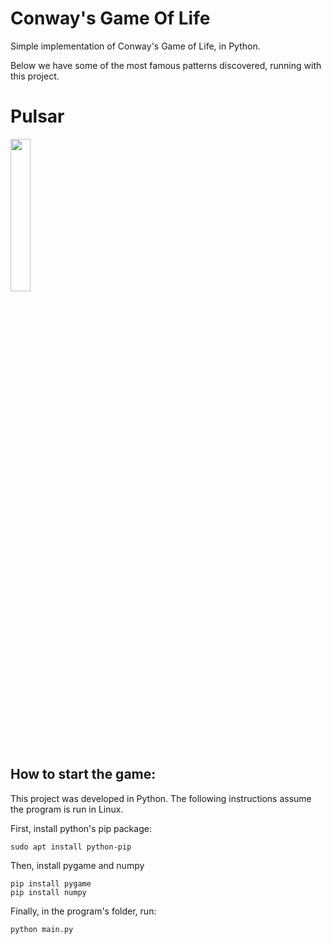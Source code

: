 # Conway's Game Of Life

Simple implementation of Conway's Game of Life, in Python.

Below we have some of the most famous patterns discovered, running with this project.

# Pulsar
 
<img width="25%" src=https://i.imgur.com/pWpR5De.gif/>


## How to start the game:

This project was developed in Python. The following instructions assume the program is run in Linux.

First, install python's pip package:
```
sudo apt install python-pip
```
Then, install pygame and numpy
```
pip install pygame
pip install numpy
```

Finally, in the program's folder, run:
```
python main.py
```
